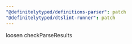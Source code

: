 ```yaml
---
"@definitelytyped/definitions-parser": patch
"@definitelytyped/dtslint-runner": patch
---
```


loosen checkParseResults
